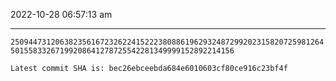 2022-10-28 06:57:13 am

---

`250944731206382356167232622415222380886196293248729920231582072598126450155833267199208641278725542281349999152892214156`

`Latest commit SHA is: bec26ebceebda684e6010603cf80ce916c23bf4f `
